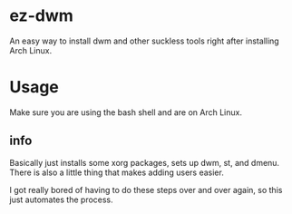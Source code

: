 # ez-dwm

An easy way to install dwm and other suckless tools right after installing Arch Linux.

# Usage

Make sure you are using the bash shell and are on Arch Linux.

## info

Basically just installs some xorg packages, sets up dwm, st, and dmenu. There is also a little thing that makes adding users easier.

I got really bored of having to do these steps over and over again, so this just automates the process.
